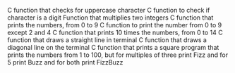 C function that checks for uppercase character
C function to check if character is a digit
 Function that multiplies two integers
C function that prints the numbers, from 0 to 9
C function to print the number from 0 to 9 except 2 and 4
 C function that prints 10 times the numbers, from 0 to 14
 C function that draws a straight line in terminal
 C function that draws a diagonal line on the terminal
 C function that prints a square
program that prints the numbers from 1 to 100, but for multiples of three print Fizz and for 5 print Buzz and for both print FizzBuzz
